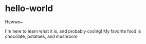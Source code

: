# hello-world

Hewwo~

I'm here to learn what it is, and probably coding!
My favorite food is chocolate, potatoes, and mushroom
